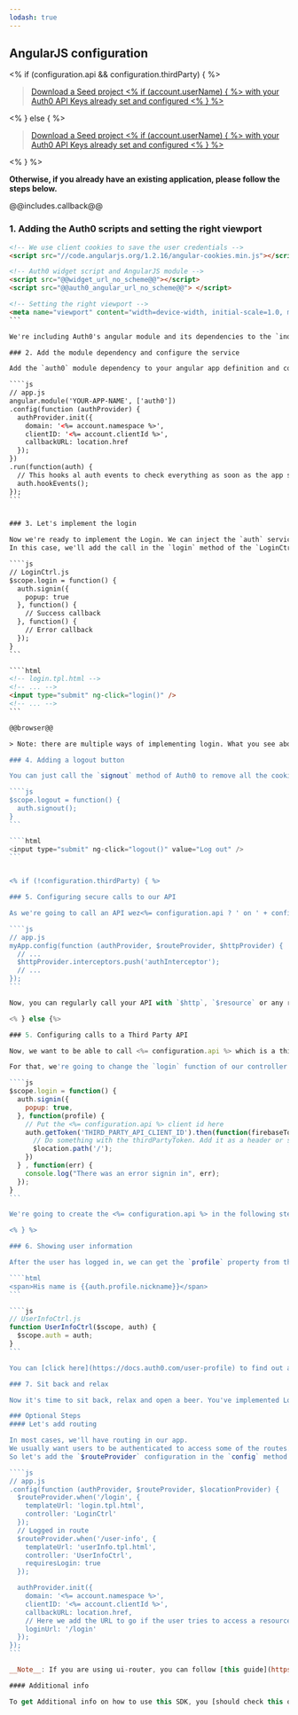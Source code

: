```yaml
---
lodash: true
---
```


## AngularJS configuration

<% if (configuration.api && configuration.thirdParty) { %>

<div class="package">
  <blockquote>
    <a href="https://docs.auth0.com/auth0-angular/master/create-package?path=examples/widget-with-thirdparty-api&type=js@@account.clientParam@@" class="btn btn-lg btn-success btn-package">
      <span>Download a Seed project</span>
      <% if (account.userName) { %> 
      <span class="smaller">with your Auth0 API Keys already set and configured</span>
      <% } %>
    </a> 
  </blockquote>
</div>

<% } else  { %>

<div class="package">
  <blockquote>
    <a href="https://docs.auth0.com/auth0-angular/master/create-package?path=examples/widget-with-api&type=js@@account.clientParam@@" class="btn btn-lg btn-success btn-package">
      <span>Download a Seed project</span>
      <% if (account.userName) { %> 
      <span class="smaller">with your Auth0 API Keys already set and configured</span>
      <% } %>
    </a> 
  </blockquote>
</div>

<% } %>

**Otherwise, if you already have an existing application, please follow the steps below.**

@@includes.callback@@

### 1. Adding the Auth0 scripts and setting the right viewport

````html
<!-- We use client cookies to save the user credentials -->
<script src="//code.angularjs.org/1.2.16/angular-cookies.min.js"></script>

<!-- Auth0 widget script and AngularJS module -->
<script src="@@widget_url_no_scheme@@"></script>
<script src="@@auth0_angular_url_no_scheme@@"> </script>

<!-- Setting the right viewport -->
<meta name="viewport" content="width=device-width, initial-scale=1.0, maximum-scale=1.0, user-scalable=no" />
```

We're including Auth0's angular module and its dependencies to the `index.html`.

### 2. Add the module dependency and configure the service

Add the `auth0` module dependency to your angular app definition and configure it by calling the `init` method of the `authProvider

````js
// app.js
angular.module('YOUR-APP-NAME', ['auth0'])
.config(function (authProvider) {
  authProvider.init({
    domain: '<%= account.namespace %>',
    clientID: '<%= account.clientId %>',
    callbackURL: location.href
  });
})
.run(function(auth) {
  // This hooks al auth events to check everything as soon as the app starts
  auth.hookEvents();
});
```


### 3. Let's implement the login

Now we're ready to implement the Login. We can inject the `auth` service in any controller and just call `signin` method to show the Login / SignUp popup. 
In this case, we'll add the call in the `login` method of the `LoginCtrl` controller. When setting `popup` to `true`, the `signin` method accepts a callback as a parameter. That means that we can handle login success and failure the following way:

````js
// LoginCtrl.js
$scope.login = function() {
  auth.signin({
    popup: true
  }, function() {
    // Success callback
  }, function() {
    // Error callback
  });
}
```

````html
<!-- login.tpl.html -->
<!-- ... -->
<input type="submit" ng-click="login()" />
<!-- ... -->
```

@@browser@@

> Note: there are multiple ways of implementing login. What you see above is the Login Widget, but if you want to have your own UI you can change the `<script src="//cdn.auth0.com/w2/auth0-widget-4.0.js">` for `<script src="//cdn.auth0.com/w2/auth0-2.1.js">`. For more details [check the GitHub repo](https://github.com/auth0/auth0-angular#with-your-own-ui).

### 4. Adding a logout button

You can just call the `signout` method of Auth0 to remove all the cookies from the client that keep the user logged in:

````js
$scope.logout = function() {
  auth.signout();
}
```

````html
<input type="submit" ng-click="logout()" value="Log out" />
```


<% if (!configuration.thirdParty) { %>

### 5. Configuring secure calls to our API

As we're going to call an API wez<%= configuration.api ? ' on ' + configuration.api : '' %>, we need to make sure we send the [JWT token](https://docs.auth0.com/jwt) we receive on the login on every request. For that, we need to do the add the `authInterceptor` to the list of `$http` interceptors:

````js
// app.js
myApp.config(function (authProvider, $routeProvider, $httpProvider) {
  // ...
  $httpProvider.interceptors.push('authInterceptor');
  // ...
});
```

Now, you can regularly call your API with `$http`, `$resource` or any rest client as you'd normally do and the [JWT token](https://docs.auth0.com/jwt) will be sent on every request.

<% } else {%>

### 5. Configuring calls to a Third Party API

Now, we want to be able to call <%= configuration.api %> which is a third party api. What we're going to do is to exchange the [JWT token](https://docs.auth0.com/jwt) token we got from Auth0 for a token we can use to query <%= configuration.api %> securely and authenticated.

For that, we're going to change the `login` function of our controller to look like this:

````js
$scope.login = function() {
  auth.signin({
    popup: true,
  }, function(profile) {
    // Put the <%= configuration.api %> client id here
    auth.getToken('THIRD_PARTY_API_CLIENT_ID').then(function(firebaseToken) {
      // Do something with the thirdPartyToken. Add it as a header or save it for later usage
      $location.path('/');
    })
  } , function(err) {
    console.log("There was an error signin in", err);
  });
}
```

We're going to create the <%= configuration.api %> in the following steps. Once we create it, you just need to put the client id of that API in this snippet and it'll work. Then, you can use the thirdPartyToken as needed.

<% } %>

### 6. Showing user information

After the user has logged in, we can get the `profile` property from the `auth` service which has all the user information:

````html
<span>His name is {{auth.profile.nickname}}</span>
```

````js
// UserInfoCtrl.js
function UserInfoCtrl($scope, auth) {
  $scope.auth = auth;
}
```

You can [click here](https://docs.auth0.com/user-profile) to find out all of the available properties from the user's profile. Please note that some of this depend on the social provider being used.

### 7. Sit back and relax

Now it's time to sit back, relax and open a beer. You've implemented Login and Signup with Auth0 and AngularJS.

### Optional Steps
#### Let's add routing

In most cases, we'll have routing in our app. 
We usually want users to be authenticated to access some of the routes. For those routes, we must set the `requiresLogin` property to `true`. 
So let's add the `$routeProvider` configuration in the `config` method of our app and let's specify the login to route to which the users will be redirected if trying to access a route to which they don't have access to:

````js
// app.js
.config(function (authProvider, $routeProvider, $locationProvider) {
  $routeProvider.when('/login', {
    templateUrl: 'login.tpl.html',
    controller: 'LoginCtrl'
  });
  // Logged in route
  $routeProvider.when('/user-info', {
    templateUrl: 'userInfo.tpl.html',
    controller: 'UserInfoCtrl',
    requiresLogin: true
  });

  authProvider.init({
    domain: '<%= account.namespace %>',
    clientID: '<%= account.clientId %>',
    callbackURL: location.href,
    // Here we add the URL to go if the user tries to access a resource he can't because he's not authenticated
    loginUrl: '/login'
  });
});
```

__Note__: If you are using ui-router, you can follow [this guide](https://github.com/auth0/auth0-angular/blob/master/docs/routing.md#ui-router)

#### Additional info

To get Additional info on how to use this SDK, you [should check this out](https://github.com/auth0/auth0-angular/blob/master/README.md)


